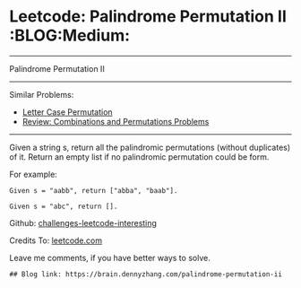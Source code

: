 # Leetcode: Palindrome Permutation II     :BLOG:Medium:


---

Palindrome Permutation II  

---

Similar Problems:  
-   [Letter Case Permutation](https://brain.dennyzhang.com/letter-case-permutation)
-   [Review: Combinations and Permutations Problems](https://brain.dennyzhang.com/review-combination)

---

Given a string s, return all the palindromic permutations (without duplicates) of it. Return an empty list if no palindromic permutation could be form.  

For example:  

    Given s = "aabb", return ["abba", "baab"].
    
    Given s = "abc", return [].

Github: [challenges-leetcode-interesting](https://github.com/DennyZhang/challenges-leetcode-interesting/tree/master/palindrome-permutation-ii)  

Credits To: [leetcode.com](https://leetcode.com/problems/palindrome-permutation-ii/description/)  

Leave me comments, if you have better ways to solve.  

    ## Blog link: https://brain.dennyzhang.com/palindrome-permutation-ii